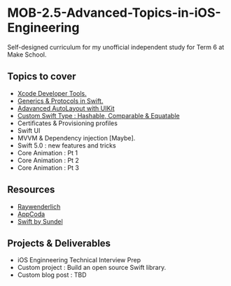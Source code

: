 # MOB-2.5-Advanced-Topics-in-iOS-Engineering

Self-designed curriculum for my unofficial independent study for Term 6 at Make School.

## Topics to cover 

* <a href="https://github.com/MediBoss/MOB-2.5-Advanced-Topics-in-iOS-Engineering/blob/master/Lessons/Lesson1.md">Xcode Developer Tools.</a>
* <a href="https://github.com/MediBoss/MOB-2.5-Advanced-Topics-in-iOS-Engineering/blob/master/Lessons/Lesson2.md">Generics & Protocols in Swift.</a>
* <a href="https://github.com/MediBoss/MOB-2.5-Advanced-Topics-in-iOS-Engineering/blob/master/Lessons/Lesson3.md">Adavanced AutoLayout with UIKit</a>
* <a href="https://github.com/MediBoss/MOB-2.5-Advanced-Topics-in-iOS-Engineering/blob/master/Lessons/Lesson4.md">Custom Swift Type : Hashable, Comparable & Equatable</a>
* Certificates & Provisioning profiles
* Swift UI
* MVVM & Dependency injection [Maybe].
* Swift 5.0 : new features and tricks
* Core Animation : Pt 1
* Core Animation : Pt 2
* Core Animation : Pt 3


## Resources 

* <a href="https://www.raywenderlich.com/">Raywenderlich</a>
* <a href="">AppCoda</a>
* <a href="https://www.swiftbysundell.com/">Swift by Sundel</a>
## Projects & Deliverables 

* iOS Enginneering Technical Interview Prep
* Custom project : Build an open source Swift library.
* Custom blog post : TBD
